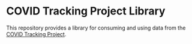 # COVID Tracking Project Library

This repository provides a library for consuming and using data from the [COVID Tracking Project](https://covidtracking.com).
